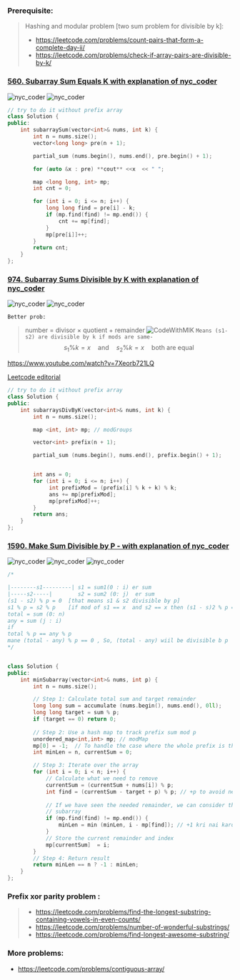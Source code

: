 ### Prerequisite:
> Hashing and modular problem [two sum problem for divisible by k]:
> - https://leetcode.com/problems/count-pairs-that-form-a-complete-day-ii/ 
> - https://leetcode.com/problems/check-if-array-pairs-are-divisible-by-k/


### [**560. Subarray Sum Equals K with explanation of nyc_coder**](https://leetcode.com/problems/subarray-sum-equals-k/discuss/867435/MATH-BEHIND-PREFIX-SUM-PYTHON-EASY-TO-UNDERSTAND)

![nyc_coder](/Prefix%20Sum/Assets/image-1.png "nyc_coder")
![nyc_coder](/Prefix%20Sum/Assets/image-2.png "nyc_coder")

```c++
// try to do it without prefix array
class Solution {
public:
    int subarraySum(vector<int>& nums, int k) {
        int n = nums.size();
        vector<long long> pre(n + 1);

        partial_sum (nums.begin(), nums.end(), pre.begin() + 1); 

        for (auto &x : pre) **cout** <<x  << " ";

        map <long long, int> mp;
        int cnt = 0;

        for (int i = 0; i <= n; i++) {
            long long find = pre[i] - k;
            if (mp.find(find) != mp.end()) {
                cnt += mp[find];
            }
            mp[pre[i]]++;
        }
        return cnt;
    }
};
```

### [**974. Subarray Sums Divisible by K with explanation of nyc_coder**](https://leetcode.com/problems/subarray-sums-divisible-by-k/discuss/859080/DETAILED-EXPLANATION-OF-MATH-BEHIND-O(N)-SOLUTION)

![nyc_coder](/Prefix%20Sum/Assets/image-3.png "nyc_coder")
![nyc_coder](/Prefix%20Sum/Assets/image-4.png "nyc_coder")


`Better prob:`
> number = divisor × quotient + remainder
![CodeWithMIK](/Prefix%20Sum/Assets/image-6.png "CodeWithMIK")
`Means (s1- s2) are divisible by k if mods are same- `
 > $$s_1 \% k = x \quad \text{and} \quad s_2 \% k = x \quad \text{both are equal}$$

https://www.youtube.com/watch?v=7Xeorb721LQ

[Leetcode editorial](https://leetcode.com/problems/subarray-sums-divisible-by-k/editorial/)



```c++
// try to do it without prefix array
class Solution {
public:
    int subarraysDivByK(vector<int>& nums, int k) {
        int n = nums.size();

        map <int, int> mp; // modGroups

        vector<int> prefix(n + 1);

        partial_sum (nums.begin(), nums.end(), prefix.begin() + 1);


        int ans = 0;
        for (int i = 0; i <= n; i++) {
             int prefixMod = (prefix[i] % k + k) % k;
             ans += mp[prefixMod];
             mp[prefixMod]++;
        }
        return ans;
    }
};
```


### [**1590. Make Sum Divisible by P - with explanation of nyc_coder**](https://leetcode.com/problems/make-sum-divisible-by-p/solutions/859173/detailed-explanation-of-math-behind-o-n-solution/?envType=daily-question&envId=2024-10-03)

![nyc_coder](/Prefix%20Sum/Assets/image-7.png "nyc_coder")
![nyc_coder](/Prefix%20Sum/Assets/image-8.png "nyc_coder")
![nyc_coder](/Prefix%20Sum/Assets/image-9.png "nyc_coder")


```c++
/*

|--------s1---------| s1 = sum1(0 : i) er sum
|-----s2-----|        s2 = sum2 (0: j)  er sum
(s1 - s2) % p = 0  [that means s1 & s2 divisible by p]
s1 % p = s2 % p    [if mod of s1 == x  and s2 == x then (s1 - s)2 % p == 0 confirm]
total = sum (0: n) 
any = sum (j : i)
if
total % p == any % p
mane (total - any) % p == 0 , So, (total - any) wiil be divisible b p
*/


class Solution {
public:
    int minSubarray(vector<int>& nums, int p) {
        int n = nums.size();

        // Step 1: Calculate total sum and target remainder
        long long sum = accumulate (nums.begin(), nums.end(), 0ll);
        long long target = sum % p;
        if (target == 0) return 0;
        
        // Step 2: Use a hash map to track prefix sum mod p
        unordered_map<int,int> mp; // modMap
        mp[0] = -1;  // To handle the case where the whole prefix is the answer
        int minLen = n, currentSum = 0;

        // Step 3: Iterate over the array
        for (int i = 0; i < n; i++) {
            // Calculate what we need to remove
            currentSum = (currentSum + nums[i]) % p;
            int find = (currentSum - target + p) % p; // +p to avoid negative
            
            // If we have seen the needed remainder, we can consider this
            // subarray
            if (mp.find(find) != mp.end()) {
                minLen = min (minLen, i - mp[find]); // +1 kri nai karon find er por theke i ubdi
            }
            // Store the current remainder and index
            mp[currentSum]  = i;
        }
        // Step 4: Return result
        return minLen == n ? -1 : minLen;
    }
};
```

### Prefix xor parity problem :
> - https://leetcode.com/problems/find-the-longest-substring-containing-vowels-in-even-counts/
> - https://leetcode.com/problems/number-of-wonderful-substrings/ 
> - https://leetcode.com/problems/find-longest-awesome-substring/


### More problems:
- https://leetcode.com/problems/contiguous-array/




